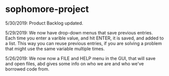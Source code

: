 # sophomore-project

5/30/2019: Product Backlog updated.

5/29/2019: We now have drop-down menus that save previous entries. Each time you enter a varible value, and hit ENTER, it is saved, and added to a list. This way you can reuse previous entries, if you are solving a problem that might use the same variable multiple times.

5/26/2019: We now now a FILE and HELP menu in the GUI, that will save and open files, abd gives some info on who we are and who we've borrowed code from.
